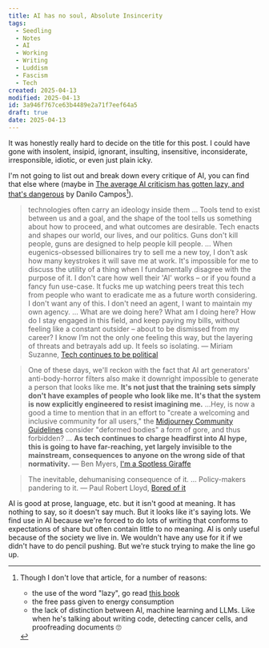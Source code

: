 ```yaml
---
title: AI has no soul, Absolute Insincerity
tags:
  - Seedling
  - Notes
  - AI
  - Working
  - Writing
  - Luddism
  - Fascism
  - Tech
created: 2025-04-13
modified: 2025-04-13
id: 3a946f767ce63b4489e2a71f7eef64a5
draft: true
date: 2025-04-13
---
```

It was honestly really hard to decide on the title for this post. I could have gone with insolent, insipid, ignorant, insulting, insensitive, inconsiderate, irresponsible, idiotic, or even just plain icky.

I'm not going to list out and break down every critique of AI, you can find that else where (maybe in [The average AI criticism has gotten lazy, and that's dangerous](https://redeem-tomorrow.com/the-average-ai-criticism-has-gotten-lazy-and-thats-dangerous) by Danilo Campos[^1]).

[^1]: Though I don't love that article, for a number of reasons:
    - the use of the word "lazy", go read [this book](https://en.wikipedia.org/wiki/Laziness_Does_Not_Exist)
    - the free pass given to energy consumption
    - the lack of distinction between AI, machine learning and LLMs. Like when he's talking about writing code, detecting cancer cells, and proofreading documents 🙄

> technologies often carry an ideology inside them
> …
> Tools tend to exist between us and a goal, and the shape of the tool tells us something about how to proceed, and what outcomes are desirable. Tech enacts and shapes our world, our lives, and our politics.
> Guns don't kill people, guns are designed to help people kill people.
> …
> When eugenics-obsessed billionaires try to sell me a new toy, I don't ask how many keystrokes it will save me at work. It's impossible for me to discuss the utility of a thing when I fundamentally disagree with the purpose of it.
> I don't care how well their 'AI' works – or if you found a fancy fun use-case. It fucks me up watching peers treat this tech from people who want to eradicate me as a future worth considering. I don't want any of this.
> I don't need an agent, I want to maintain my own agency.
> …
> What are we doing here? What am I doing here? How do I stay engaged in this field, and keep paying my bills, without feeling like a constant outsider – about to be dismissed from my career? I know I’m not the only one feeling this way, but the layering of threats and betrayals add up. It feels so isolating.
> — Miriam Suzanne, [Tech continues to be political](https://www.miriamsuzanne.com/2025/02/12/tech-ai-wtf/)

> One of these days, we'll reckon with the fact that AI art generators' anti-body-horror filters also make it downright impossible to generate a person that looks like me.
> **It's not just that the training sets simply don't have examples of people who look like me. It's that the system is now explicitly engineered to resist imagining me.**
> …Hey, is now a good a time to mention that in an effort to "create a welcoming and inclusive community for all users," the [Midjourney Community Guidelines](https://docs.midjourney.com/docs/community-guidelines) consider "deformed bodies" a form of gore, and thus forbidden?
> …
> **As tech continues to charge headfirst into AI hype, this is going to have far-reaching, yet largely invisible to the mainstream, consequences to anyone on the wrong side of that normativity.**
> — Ben Myers, [I'm a Spotless Giraffe](https://benmyers.dev/blog/spotless-giraffe/)

> The inevitable, dehumanising consequence of it.
> …
> Policy-makers pandering to it.
> — Paul Robert Lloyd, [Bored of it](https://paulrobertlloyd.com/2025/087/a1/bored/)

AI is good at prose, language, etc. but it isn't good at meaning.
It has nothing to say, so it doesn't say much. But it looks like it's saying lots.
We find use in AI because we're forced to do lots of writing that conforms to expectations of share but often contain little to no meaning.
AI is only useful because of the society we live in. We wouldn't have any use for it if we didn't have to do pencil pushing.
But we're stuck trying to make the line go up.
